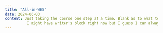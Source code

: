 ```yaml
---
title: "All-in-WES"
date: 2024-06-03
content: Just taking the course one step at a time. Blank as to what to write as a blog post. 
          I might have writer's block right now but I guess I can always edit.
---
```

